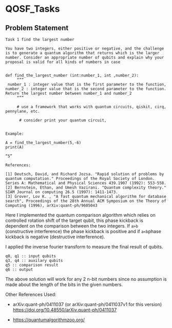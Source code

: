 # QOSF_Tasks

## Problem Statement

```
Task 1 find the largest number

You have two integers, either positive or negative, and the challenge is to generate a quantum algorithm that returns which is the larger number. Consider an appropriate number of qubits and explain why your proposal is valid for all kinds of numbers in case 


def find_the_largest_number (int:number_1, int ,number_2):
     “””
 number_1 : integer value that is the first parameter to the function,
number_2 : integer value that is the second parameter to the function.
Return the largest number between number_1 and number_2
     “””

     # use a framework that works with quantum circuits, qiskit, cirq, pennylane, etc. 

      # consider print your quantum circuit,


Example:

A = find_the_largest_number(5,-6)
print(A)

“5”

References:

[1] Deutsch, David, and Richard Jozsa. "Rapid solution of problems by quantum computation." Proceedings of the Royal Society of London. Series A: Mathematical and Physical Sciences 439.1907 (1992): 553-558.
[2] Bernstein, Ethan, and Umesh Vazirani. "Quantum complexity theory." SIAM Journal on computing 26.5 (1997): 1411-1473.
[3] Grover, Lov K. , "A fast quantum mechanical algorithm for database search", Proceedings of the 28th Annual ACM Symposium on the Theory of Computing (1996), arXiv:quant-ph/9605043

```

Here I implemented the quantum comparison algorithm which relies on controlled rotation shift of the target qubit, this phase kickback is dependent on the comparison between the two integers.
If `a>b` (constructive interference) the phase kickback is positive and if `a<b`phase kickback is negative (destructive interference).

I applied the inverse fourier transform to measure the final result of qubits.

```
q0, q1 :: input qubits
q3, q4 :: auxilary qubits
q5 :: comparison result
q6 :: output

```

The above solution will work for any 2 n-bit numbers since no assumption is made about the length of the bits in the given numbers. 

Other References Used:
* arXiv:quant-ph/0411037
 (or arXiv:quant-ph/0411037v1 for this version)
 https://doi.org/10.48550/arXiv.quant-ph/0411037

* https://quantumalgorithmzoo.org/
